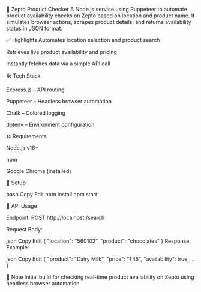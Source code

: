 🛒 Zepto Product Checker
A Node.js service using Puppeteer to automate product availability checks on Zepto based on location and product name. It simulates browser actions, scrapes product details, and returns availability status in JSON format.

✅ Highlights
Automates location selection and product search

Retrieves live product availability and pricing

Instantly fetches data via a simple API call


🛠️ Tech Stack

Express.js – API routing

Puppeteer – Headless browser automation

Chalk – Colored logging

dotenv – Environment configuration

⚙️ Requirements

Node.js v16+

npm

Google Chrome (installed)

🚀 Setup

bash
Copy
Edit
npm install
npm start

📡 API Usage

Endpoint:
POST http://localhost:<port>/search

Request Body:

json
Copy
Edit
{
  "location": "560102",
  "product": "chocolates"
}
Response Example:

json
Copy
Edit
{
  "product": "Dairy Milk",
  "price": "₹45",
  "availability": true,
  ...
}


🧠 Note
Initial build for checking real-time product availability on Zepto using headless browser automation
